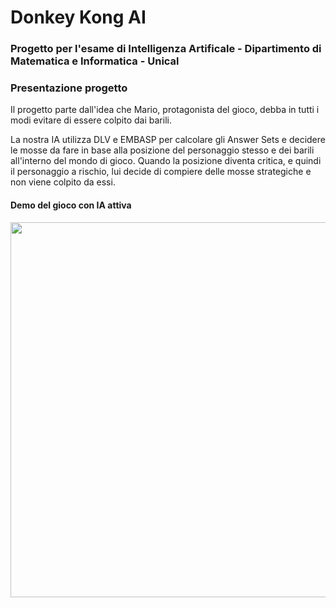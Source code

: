 <h1> Donkey Kong AI </h1>

<h3> Progetto per l'esame di Intelligenza Artificale - Dipartimento di Matematica e Informatica - Unical

<h3> Presentazione progetto </h3>
<p> Il progetto parte dall'idea che Mario, protagonista del gioco, debba in tutti i modi evitare di essere colpito dai barili. </p>
<p> La nostra IA utilizza DLV e EMBASP per calcolare gli Answer Sets e decidere le mosse da fare in base alla posizione del personaggio stesso e dei barili all'interno del mondo 
di gioco. Quando la posizione diventa critica, e quindi il personaggio a rischio, lui decide di compiere delle mosse strategiche e non viene colpito da essi. </p>

<h4> Demo del gioco con IA attiva </h4>
  <img src="https://i.imgur.com/PKfdb0Q.gif" width="600" height="600" margin: auto, padding: auto/>

